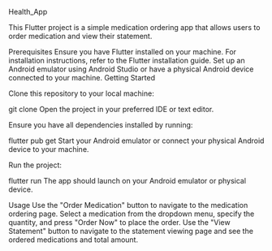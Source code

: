 Health_App

This Flutter project is a simple medication ordering app that allows users to order medication and view their statement.

Prerequisites
Ensure you have Flutter installed on your machine. For installation instructions, refer to the Flutter installation guide.
Set up an Android emulator using Android Studio or have a physical Android device connected to your machine.
Getting Started

Clone this repository to your local machine:

git clone <repository-url>
Open the project in your preferred IDE or text editor.

Ensure you have all dependencies installed by running:

flutter pub get
Start your Android emulator or connect your physical Android device to your machine.

Run the project:

flutter run
The app should launch on your Android emulator or physical device.

Usage
Use the "Order Medication" button to navigate to the medication ordering page.
Select a medication from the dropdown menu, specify the quantity, and press "Order Now" to place the order.
Use the "View Statement" button to navigate to the statement viewing page and see the ordered medications and total amount.

